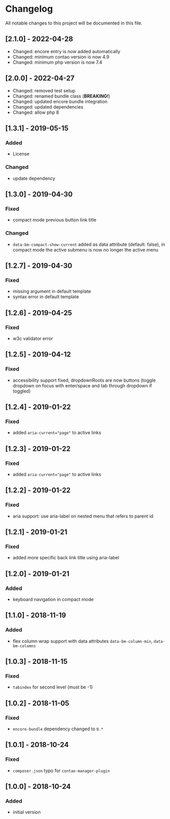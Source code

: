 # Changelog
All notable changes to this project will be documented in this file.

## [2.1.0] - 2022-04-28
- Changed: encore entry is now added automatically
- Changed: minimum contao version is now 4.9
- Changed: minimum php version is now 7.4

## [2.0.0] - 2022-04-27
- Changed: removed test setup
- Changed: renamed bundle class (**BREAKING!**)
- Changed: updated encore bundle integration
- Changed: updated dependencies
- Changed: allow php 8

## [1.3.1] - 2019-05-15

### Added
- License  

### Changed
- update dependency

## [1.3.0] - 2019-04-30

### Fixed
- compact mode previous button link title

### Changed
- `data-bm-compact-show-current` added as data attribute (default: false), in compact mode the active submenu is now no longer the active menu 

## [1.2.7] - 2019-04-30

### Fixed
- missing argument in default template
- syntax error in default template

## [1.2.6] - 2019-04-25

### Fixed
- w3c validator error

## [1.2.5] - 2019-04-12

### Fixed
- accessibility support fixed, dropdownRoots are now buttons (toggle dropdown on focus with enter/space and tab through dropdown if toggled)

## [1.2.4] - 2019-01-22

### Fixed
- added `aria-current="page"` to active links

## [1.2.3] - 2019-01-22

### Fixed
- added `aria-current="page"` to active links

## [1.2.2] - 2019-01-22

### Fixed
- aria support: use aria-label on nested menu that refers to parent id

## [1.2.1] - 2019-01-21

### Fixed
- added more specific back link title using aria-label

## [1.2.0] - 2019-01-21

### Added
- keyboard navigation in compact mode

## [1.1.0] - 2018-11-19

### Added
- flex column wrap support with data attributes `data-bm-column-min`, `data-bm-columns`

## [1.0.3] - 2018-11-15

### Fixed
- `tabindex` for second level (must be -1)

## [1.0.2] - 2018-11-05

### Fixed
- `encore-bundle` dependency changed to `0.*`

## [1.0.1] - 2018-10-24

### Fixed
- `composer.json` typo for `contao-manager-plugin`

## [1.0.0] - 2018-10-24

### Added
- initial version
